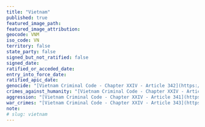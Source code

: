 ```yaml
---
title: "Vietnam"
published: true
featured_image_path:
featured_image_attribution:
geocode: VNM
iso_code: VN
territory: false
state_party: false
signed_but_not_ratified: false
signed_date:
ratified_or_acceded_date:
entry_into_force_date:
ratified_apic_date:
genocide: "[Vietnam Criminal Code - Chapter XXIV - Article 342](https://iccdb.hrlc.net/data/doc/622/keyword/46/)"
crimes_against_humanity: "[Vietnam Criminal Code - Chapter XXIV - Article 342](https://iccdb.hrlc.net/data/doc/622/keyword/13/)"
aggression: "[Vietnam Criminal Code - Chapter XXIV - Article 341](https://iccdb.hrlc.net/data/doc/622/keyword/1/)"
war_crimes: "[Vietnam Criminal Code - Chapter XXIV - Article 343](https://iccdb.hrlc.net/data/doc/622/keyword/145/)"
note:
# slug: vietnam
---
```

